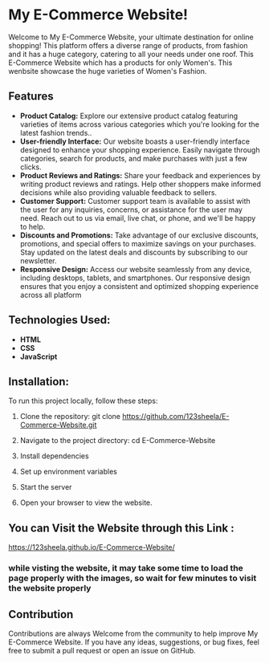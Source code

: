 # My E-Commerce Website!

Welcome to My E-Commerce Website, your ultimate destination for online shopping! This platform offers a diverse range of products, from fashion and it has a huge category, catering to all your needs under one roof.
This E-Commerce Website which has a products for only Women's. This wenbsite showcase the huge varieties of Women's Fashion.

## Features
- **Product Catalog:** Explore our extensive product catalog featuring varieties of items across various categories which you're looking for the latest fashion trends..
- **User-friendly Interface:** Our website boasts a user-friendly interface designed to enhance your shopping experience. Easily navigate through categories, search for products, and make purchases with just a few clicks.
- **Product Reviews and Ratings:** Share your feedback and experiences by writing product reviews and ratings. Help other shoppers make informed decisions while also providing valuable feedback to sellers.
- **Customer Support:** Customer support team is available to assist with the user for any inquiries, concerns, or assistance for the user may need. Reach out to us via email, live chat, or phone, and we'll be happy to help.
- **Discounts and Promotions:** Take advantage of our exclusive discounts, promotions, and special offers to maximize savings on your purchases. Stay updated on the latest deals and discounts by subscribing to our newsletter.
- **Responsive Design:** Access our website seamlessly from any device, including desktops, tablets, and smartphones. Our responsive design ensures that you enjoy a consistent and optimized shopping experience across all platform

## Technologies Used:
  - **HTML**
  - **CSS**
  - **JavaScript**

## Installation:
   To run this project locally, follow these steps:

  1. Clone the repository:
        git clone https://github.com/123sheela/E-Commerce-Website.git

  2. Navigate to the project directory:
        cd E-Commerce-Website

  3. Install dependencies
  4. Set up environment variables
  5. Start the server
  6. Open your browser to view the website.
 
## You can Visit the Website through this Link :
  https://123sheela.github.io/E-Commerce-Website/

### while visting the website, it may take some time to load the page properly with the images, so wait for few minutes to visit the website properly 
## Contribution
  Contributions are always Welcome from the community to help improve My E-Commerce Website. If you have any ideas, suggestions, or bug fixes, feel free to submit a pull request or open an issue on GitHub.

